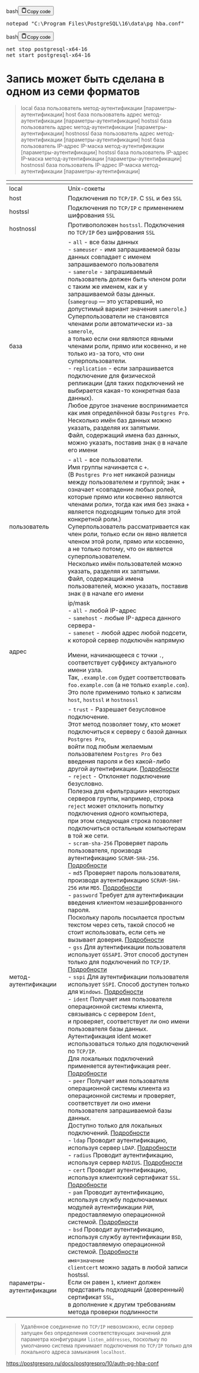 <div class="code_element"><div class="lang_line"><text>bash</text><button class="copy_code_button" onclick="CopyCode(this)"><svg style="width: 1.2em;height: 1.2em;" aria-hidden="true" xmlns="http://www.w3.org/2000/svg" fill="none" viewBox="0 0 24 24"><path stroke="currentColor" stroke-linecap="round" stroke-linejoin="round" stroke-width="2" d="M15 4h3a1 1 0 0 1 1 1v15a1 1 0 0 1-1 1H6a1 1 0 0 1-1-1V5a1 1 0 0 1 1-1h3m0 3h6m-5-4v4h4V3h-4Z"/></svg><text>Copy code</text></button></div><div class="code language-bash"><div class="highlight"><pre><span></span>notepad<span class="w"> </span><span class="s2">&quot;C:\Program Files\PostgreSQL\16\data\pg_hba.conf&quot;</span>
</pre></div></div></div>

<div class="code_element"><div class="lang_line"><text>bash</text><button class="copy_code_button" onclick="CopyCode(this)"><svg style="width: 1.2em;height: 1.2em;" aria-hidden="true" xmlns="http://www.w3.org/2000/svg" fill="none" viewBox="0 0 24 24"><path stroke="currentColor" stroke-linecap="round" stroke-linejoin="round" stroke-width="2" d="M15 4h3a1 1 0 0 1 1 1v15a1 1 0 0 1-1 1H6a1 1 0 0 1-1-1V5a1 1 0 0 1 1-1h3m0 3h6m-5-4v4h4V3h-4Z"/></svg><text>Copy code</text></button></div><div class="code language-bash"><div class="highlight"><pre><span></span>net<span class="w"> </span>stop<span class="w"> </span>postgresql-x64-16
net<span class="w"> </span>start<span class="w"> </span>postgresql-x64-16
</pre></div></div></div>

<h1>Запись может быть сделана в одном из семи форматов</h1>
<blockquote>
<p>local      база  пользователь  метод-аутентификации  [параметры-аутентификации]
host       база  пользователь  адрес  метод-аутентификации  [параметры-аутентификации]
hostssl    база  пользователь  адрес  метод-аутентификации  [параметры-аутентификации]
hostnossl  база  пользователь  адрес  метод-аутентификации  [параметры-аутентификации]
host       база  пользователь  IP-адрес  IP-маска  метод-аутентификации  [параметры-аутентификации]
hostssl    база  пользователь  IP-адрес  IP-маска  метод-аутентификации  [параметры-аутентификации]
hostnossl  база  пользователь  IP-адрес  IP-маска  метод-аутентификации  [параметры-аутентификации]</p>
</blockquote>
<table>
<thead>
<tr>
<th></th>
<th></th>
</tr>
</thead>
<tbody>
<tr>
<td>local</td>
<td>Unix-сокеты</td>
</tr>
<tr>
<td>host</td>
<td>Подключения по <code>TCP/IP</code>. С <code>SSL</code> и без <code>SSL</code></td>
</tr>
<tr>
<td>hostssl</td>
<td>Подключения по <code>TCP/IP</code> с применением шифрования <code>SSL</code></td>
</tr>
<tr>
<td>hostnossl</td>
<td>Противоположен <code>hostssl</code>. Подключения по <code>TCP/IP</code> без шифрования <code>SSL</code></td>
</tr>
<tr>
<td>база</td>
<td>- <code>all</code> - все базы данных<br>- <code>sameuser</code> - имя запрашиваемой базы данных совпадает с именем запрашиваемого пользователя<br>- <code>samerole</code> - запрашиваемый пользователь должен быть членом роли с таким же именем, как и у запрашиваемой базы данных.<br>  (<code>samegroup</code> — это устаревший, но допустимый вариант значения <code>samerole</code>.)<br>  Суперпользователи не становятся членами роли автоматически из-за <code>samerole</code>,<br>  а только если они являются явными членами роли, прямо или косвенно, и не только из-за того, что они суперпользователи.<br>- <code>replication</code> - если запрашивается подключение для физической репликации (для таких подключений не выбирается какая-то конкретная база данных).<br>Любое другое значение воспринимается как имя определённой базы <code>Postgres Pro</code>.<br>Несколько имён баз данных можно указать, разделяя их запятыми.<br>Файл, содержащий имена баз данных, можно указать, поставив знак <code>@</code> в начале его имени</td>
</tr>
<tr>
<td>пользователь</td>
<td>- <code>all</code> - все пользователи.<br>  Имя группы начинается с <code>+</code>.<br>  (В <code>Postgres Pro</code> нет никакой разницы между пользователем и группой; знак + означает «совпадение любых ролей,<br>   которые прямо или косвенно являются членами роли», тогда как имя без знака <code>+</code> является подходящим только для этой конкретной роли.)<br>  Суперпользователь рассматривается как член роли, только если он явно является членом этой роли, прямо или косвенно,<br>  а не только потому, что он является суперпользователем.<br>Несколько имён пользователей можно указать, разделяя их запятыми.<br>Файл, содержащий имена пользователей, можно указать, поставив знак <code>@</code> в начале его имени</td>
</tr>
<tr>
<td>адрес</td>
<td>ip/mask<br>- <code>all</code> - любой IP-адрес<br>- <code>samehost</code> - любые IP-адреса данного сервера- <br>- <code>samenet</code> - любой адрес любой подсети, к которой сервер подключён напрямую<br><br>Имени, начинающееся с точки <code>.</code>, соответствует суффиксу актуального имени узла.<br>Так, <code>.example.com</code> будет соответствовать <code>foo.example.com</code> (а не только <code>example.com</code>).<br>Это поле применимо только к записям <code>host</code>, <code>hostssl</code> и <code>hostnossl</code></td>
</tr>
<tr>
<td>метод-аутентификации</td>
<td>- <code>trust</code> - Разрешает безусловное подключение.<br>  Этот метод позволяет тому, кто может подключиться к серверу с базой данных <code>Postgres Pro</code>,<br>  войти под любым желаемым пользователем <code>Postgres Pro</code> без введения пароля и без какой-либо другой аутентификации. <a href="https://postgrespro.ru/docs/postgrespro/10/auth-methods#AUTH-TRUST">Подробности</a><br>- <code>reject</code> - Отклоняет подключение безусловно.<br>  Полезна для «фильтрации» некоторых серверов группы, например, строка <code>reject</code> может отклонить попытку подключения одного компьютера,<br>  при этом следующая строка позволяет подключиться остальным компьютерам в той же сети.<br>- <code>scram-sha-256</code> Проверяет пароль пользователя, производя аутентификацию <code>SCRAM-SHA-256</code>. <a href="https://postgrespro.ru/docs/postgrespro/10/auth-methods#AUTH-PASSWORD">Подробности</a><br>- <code>md5</code> Проверяет пароль пользователя, производя аутентификацию <code>SCRAM-SHA-256</code> или <code>MD5</code>. <a href="https://postgrespro.ru/docs/postgrespro/10/auth-methods#AUTH-PASSWORD">Подробности</a><br>- <code>password</code> Требует для аутентификации введения клиентом незашифрованного пароля.<br>  Поскольку пароль посылается простым текстом через сеть, такой способ не стоит использовать, если сеть не вызывает доверия. <a href="https://postgrespro.ru/docs/postgrespro/10/auth-methods#AUTH-PASSWORD">Подробности</a><br>- <code>gss</code> Для аутентификации пользователя использует <code>GSSAPI</code>. Этот способ доступен только для подключений по <code>TCP/IP</code>. <a href="https://postgrespro.ru/docs/postgrespro/10/auth-methods#GSSAPI-AUTH">Подробности</a><br>- <code>sspi</code> Для аутентификации пользователя использует <code>SSPI</code>. Способ доступен только для <code>Windows</code>. <a href="https://postgrespro.ru/docs/postgrespro/10/auth-methods#SSPI-AUTH">Подробности</a><br>- <code>ident</code> Получает имя пользователя операционной системы клиента, связываясь с сервером <code>Ident</code>,<br>  и проверяет, соответствует ли оно имени пользователя базы данных.<br>  Аутентификация ident может использоваться только для подключений по <code>TCP/IP</code>.<br>  Для локальных подключений применяется аутентификация peer. <a href="https://postgrespro.ru/docs/postgrespro/10/auth-methods#AUTH-IDENT">Подробности</a><br>- <code>peer</code> Получает имя пользователя операционной системы клиента из операционной системы и проверяет,<br>  соответствует ли оно имени пользователя запрашиваемой базы данных.<br>  Доступно только для локальных подключений. <a href="https://postgrespro.ru/docs/postgrespro/10/auth-methods#AUTH-PEER">Подробности</a><br>- <code>ldap</code> Проводит аутентификацию, используя сервер <code>LDAP</code>. <a href="https://postgrespro.ru/docs/postgrespro/10/auth-methods#AUTH-LDAP">Подробности</a><br>- <code>radius</code> Проводит аутентификацию, используя сервер <code>RADIUS</code>. <a href="https://postgrespro.ru/docs/postgrespro/10/auth-methods#AUTH-RADIUS">Подробности</a><br>- <code>cert</code> Проводит аутентификацию, используя клиентский сертификат <code>SSL</code>. <a href="https://postgrespro.ru/docs/postgrespro/10/auth-methods#AUTH-CERT">Подробности</a><br>- <code>pam</code> Проводит аутентификацию, используя службу подключаемых модулей аутентификации <code>PAM</code>, предоставляемую операционной системой. <a href="https://postgrespro.ru/docs/postgrespro/10/auth-methods#AUTH-PAM">Подробности</a><br>- <code>bsd</code> Проводит аутентификацию, используя службу аутентификации <code>BSD</code>, предоставляемую операционной системой. <a href="https://postgrespro.ru/docs/postgrespro/10/auth-methods#AUTH-BSD">Подробности</a></td>
</tr>
<tr>
<td>параметры-аутентификации</td>
<td><code>имя=значение</code><br><code>clientcert</code> можно задать в любой записи hostssl.<br>Если он равен <code>1</code>, клиент должен представить подходящий (доверенный) сертификат <code>SSL</code>,<br>в дополнение к другим требованиям метода проверки подлинности</td>
</tr>
</tbody>
</table>
<blockquote>
<p>Удалённое соединение по <code>TCP/IP</code> невозможно, если сервер запущен без определения соответствующих значений
для параметра конфигурации <code>listen_addresses</code>, поскольку по умолчанию система принимает подключения по <code>TCP/IP</code>
только для локального адреса замыкания <code>localhost</code>.</p>
</blockquote>
<p><a href="https://postgrespro.ru/docs/postgrespro/10/auth-pg-hba-conf">https://postgrespro.ru/docs/postgrespro/10/auth-pg-hba-conf</a></p>
